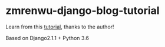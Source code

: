 # zmrenwu-django-blog-tutorial
Learn from this [tutorial](https://github.com/zmrenwu/django-blog-tutorial), thanks to the author!

Based on Django2.1.1 + Python 3.6